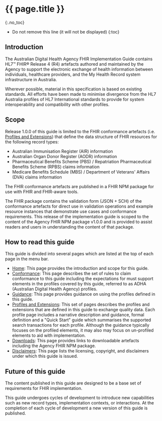 # {{ page.title }}
{:.no_toc}
<!-- TOC  the css styling for this is \pages\assets\css\project.css under 'markdown-toc'-->
* Do not remove this line (it will not be displayed)
{:toc}


## Introduction

The Australian Digital Health Agency FHIR Implementation Guide contains HL7™ FHIR® Release 4 (R4) artefacts authored and maintained by the Agency to support the electronic exchange of health information between individuals, healthcare providers, and the My Health Record system infrastructure in Australia.

Wherever possible, material in this specification is based on existing standards. All efforts have been made to minimise divergence from the HL7 Australia profiles of HL7 International standards to provide for system interoperability and compatibility with other profiles.


## Scope

Release 1.0.0 of this guide is limited to the FHIR conformance artefacts (i.e. [Profiles and Extensions](profiles.html)) that define the data structure of FHIR resources for the following record types: 
- Australian Immunisation Register (AIR) information
- Australian Organ Donor Register (AODR) information
- Pharmaceutical Benefits Scheme (PBS) / Repatriation Pharmaceutical Benefits Scheme (RPBS) claims information
- Medicare Benefits Schedule (MBS) / Department of Veterans' Affairs (DVA) claims information

The FHIR conformance artefacts are published in a FHIR NPM package for use with FHIR and FHIR-aware tools. 

The FHIR package contains the validation form (JSON + SCH) of the conformance artefacts for direct use in validation operations and example resource instances that demonstrate use cases and conformance requirements. This release of the implementation guide is scoped to the content of the Agency FHIR NPM package v1.0.0 and is provided to assist readers and users in understanding the content of that package.  


## How to read this guide

This guide is divided into several pages which are listed at the top of each page in the menu bar.

- [Home](index.html): This page provides the introduction and scope for this guide.
- [Conformance](conformance.html): This page describes the set of rules to claim conformance to this guide including the expectations for must support elements in the profiles covered by this guide, referred to as ADHA (Australian Digital Health Agency) profiles.
- [Guidance](guidance.html): This page provides guidance on using the profiles defined in this guide.
- [Profiles and Extensions](profiles.html): This set of pages describes the profiles and extensions that are defined in this guide to exchange quality data. Each profile page includes a narrative description and guidance, formal definition and a "Quick Start" guide which summarises the supported search transactions for each profile. Although the guidance typically focuses on the profiled elements, it may also may focus on un-profiled elements to aid with implementation.
- [Downloads](downloads.html): This page provides links to downloadable artefacts including the Agency FHIR NPM package.
- [Disclaimers](disclaimers.html): This page lists the licensing, copyright, and disclaimers under which this guide is issued. 


## Future of this guide

The content published in this guide are designed to be a base set of requirements for FHIR implementation. 

This guide undergoes cycles of development to introduce new capabilities such as new record types, implementation contexts, or interactions. At the completion of each cycle of development a new version of this guide is published.
